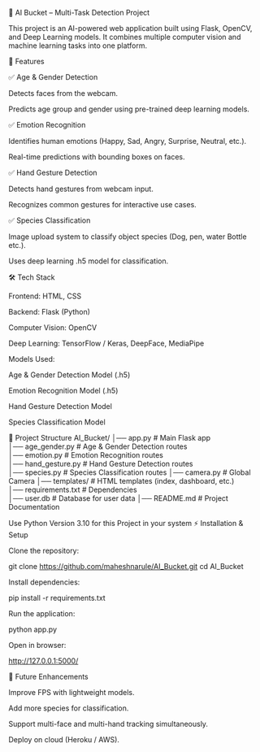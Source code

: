 🧠 AI Bucket – Multi-Task Detection Project

This project is an AI-powered web application built using Flask, OpenCV, and Deep Learning models.
It combines multiple computer vision and machine learning tasks into one platform.

🚀 Features

✅ Age & Gender Detection

Detects faces from the webcam.

Predicts age group and gender using pre-trained deep learning models.

✅ Emotion Recognition

Identifies human emotions (Happy, Sad, Angry, Surprise, Neutral, etc.).

Real-time predictions with bounding boxes on faces.

✅ Hand Gesture Detection

Detects hand gestures from webcam input.

Recognizes common gestures for interactive use cases.

✅ Species Classification

Image upload system to classify object species (Dog, pen, water Bottle etc.).

Uses deep learning .h5 model for classification.

🛠️ Tech Stack

Frontend: HTML, CSS

Backend: Flask (Python)

Computer Vision: OpenCV

Deep Learning: TensorFlow / Keras, DeepFace, MediaPipe

Models Used:

Age & Gender Detection Model (.h5)

Emotion Recognition Model (.h5)

Hand Gesture Detection Model

Species Classification Model

📂 Project Structure
AI_Bucket/
│── app.py                 # Main Flask app  
│── age_gender.py          # Age & Gender Detection routes  
│── emotion.py             # Emotion Recognition routes  
│── hand_gesture.py        # Hand Gesture Detection routes  
│── species.py             # Species Classification routes 
│── camera.py              # Global Camera 
│── templates/             # HTML templates (index, dashboard, etc.)                 
│── requirements.txt       # Dependencies  
│── user.db                # Database for user data
│── README.md              # Project Documentation  

Use Python Version 3.10 for this Project in your system
⚡ Installation & Setup

Clone the repository:

git clone https://github.com/maheshnarule/AI_Bucket.git
cd AI_Bucket


Install dependencies:

pip install -r requirements.txt


Run the application:

python app.py


Open in browser:

http://127.0.0.1:5000/


🔮 Future Enhancements

Improve FPS with lightweight models.

Add more species for classification.

Support multi-face and multi-hand tracking simultaneously.

Deploy on cloud (Heroku / AWS).

